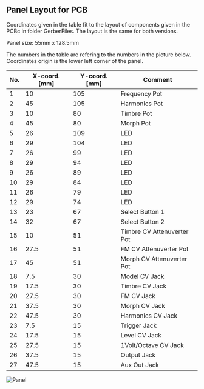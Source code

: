 ## Panel Layout for PCB

Coordinates given in the table fit to the layout of components given in the PCBc in folder GerberFiles.
The layout is the same for both versions.

Panel size: 55mm x 128.5mm

The numbers in the table are refering to the numbers in the picture below.
Coordinates origin is the lower left corner of the panel.


| No. | X-coord. [mm] | Y-coord. [mm] | Comment |
| --- | --- | --- | --- |
| 1 | 10 | 105 | Frequency Pot |
| 2 | 45 | 105 | Harmonics Pot |
| 3 | 10 | 80 | Timbre Pot |
| 4 | 45 | 80 | Morph Pot |
| 5 | 26 | 109 | LED |
| 6 | 29 | 104 | LED |
| 7 | 26 | 99 | LED |
| 8 | 29 | 94 | LED |
| 9 | 26 | 89 | LED |
| 10 | 29 | 84 | LED |
| 11 | 26 | 79 | LED |
| 12 | 29 | 74 | LED |
| 13 | 23 | 67 | Select Button 1 |
| 14 | 32 | 67 | Select Button 2 |
| 15 | 10 | 51 | Timbre CV Attenuverter Pot |
| 16 | 27.5 | 51 | FM CV Attenuverter Pot |
| 17 | 45 | 51 | Morph CV Attenuverter Pot |
| 18 | 7.5 | 30 | Model CV Jack |
| 19 | 17.5 | 30 | Timbre CV Jack |
| 20 | 27.5 | 30 | FM CV Jack |
| 21 | 37.5 | 30 | Morph CV Jack |
| 22 | 47.5 | 30 | Harmonics CV Jack |
| 23 | 7.5 | 15 | Trigger Jack |
| 24 | 17.5 | 15 | Level CV Jack |
| 25 | 27.5 | 15 | 1Volt/Octave CV Jack |
| 26 | 37.5 | 15 | Output Jack |
| 27 | 47.5 | 15 | Aux Out Jack |

![Panel](https://user-images.githubusercontent.com/97026614/227709006-a9e2a73a-a953-4929-94f7-2f4f63d86080.png)
